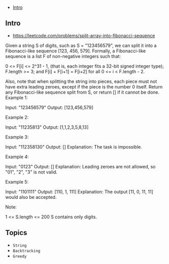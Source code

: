 - [Intro](#intro)

## Intro

- https://leetcode.com/problems/split-array-into-fibonacci-sequence

Given a string S of digits, such as S = "123456579", we can split it into a Fibonacci-like sequence [123, 456, 579].
Formally, a Fibonacci-like sequence is a list F of non-negative integers such that:

0 <= F[i] <= 2^31 - 1, (that is, each integer fits a 32-bit signed integer type);
F.length >= 3;
and F[i] + F[i+1] = F[i+2] for all 0 <= i < F.length - 2.

Also, note that when splitting the string into pieces, each piece must not have extra leading zeroes, except if the piece is the number 0 itself.
Return any Fibonacci-like sequence split from S, or return [] if it cannot be done.
Example 1:

Input: "123456579"
Output: [123,456,579]

Example 2:

Input: "11235813"
Output: [1,1,2,3,5,8,13]

Example 3:

Input: "112358130"
Output: []
Explanation: The task is impossible.

Example 4:

Input: "0123"
Output: []
Explanation: Leading zeroes are not allowed, so "01", "2", "3" is not valid.

Example 5:

Input: "1101111"
Output: [110, 1, 111]
Explanation: The output [11, 0, 11, 11] would also be accepted.

Note: 

1 <= S.length <= 200
S contains only digits.



## Topics

- `String`
- `Backtracking`
- `Greedy`


